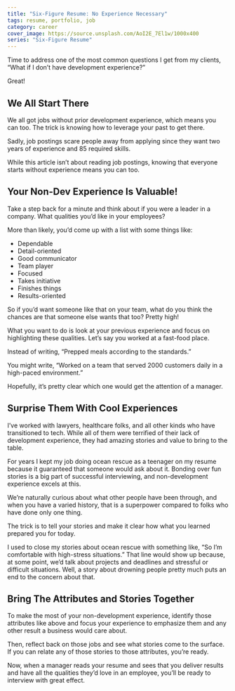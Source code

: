 ```yaml
---
title: "Six-Figure Resume: No Experience Necessary"
tags: resume, portfolio, job
category: career
cover_image: https://source.unsplash.com/AoI2E_7El1w/1000x400
series: "Six-Figure Resume"
---
```


Time to address one of the most common questions I get from my clients, “What if I don’t have development experience?”

Great!

## We All Start There

We all got jobs without prior development experience, which means you can too. The trick is knowing how to leverage your past to get there.

Sadly, job postings scare people away from applying since they want two years of experience and 85 required skills.

While this article isn’t about reading job postings, knowing that everyone starts without experience means you can too.

## Your Non-Dev Experience Is Valuable!

Take a step back for a minute and think about if you were a leader in a company. What qualities you’d like in your employees?

More than likely, you’d come up with a list with some things like:

- Dependable
- Detail-oriented
- Good communicator
- Team player
- Focused
- Takes initiative
- Finishes things
- Results-oriented

So if you’d want someone like that on your team, what do you think the chances are that someone else wants that too? Pretty high!

What you want to do is look at your previous experience and focus on highlighting these qualities. Let’s say you worked at a fast-food place.

Instead of writing, “Prepped meals according to the standards.”

You might write, “Worked on a team that served 2000 customers daily in a high-paced environment.”

Hopefully, it’s pretty clear which one would get the attention of a manager.

## Surprise Them With Cool Experiences

I’ve worked with lawyers, healthcare folks, and all other kinds who have transitioned to tech. While all of them were terrified of their lack of development experience, they had amazing stories and value to bring to the table.

For years I kept my job doing ocean rescue as a teenager on my resume because it guaranteed that someone would ask about it. Bonding over fun stories is a big part of successful interviewing, and non-development experience excels at this.

We’re naturally curious about what other people have been through, and when you have a varied history, that is a superpower compared to folks who have done only one thing.

The trick is to tell your stories and make it clear how what you learned prepared you for today.

I used to close my stories about ocean rescue with something like, “So I’m comfortable with high-stress situations.” That line would show up because, at some point, we’d talk about projects and deadlines and stressful or difficult situations. Well, a story about drowning people pretty much puts an end to the concern about that.

## Bring The Attributes and Stories Together

To make the most of your non-development experience, identify those attributes like above and focus your experience to emphasize them and any other result a business would care about.

Then, reflect back on those jobs and see what stories come to the surface. If you can relate any of those stories to those attributes, you’re ready.

Now, when a manager reads your resume and sees that you deliver results and have all the qualities they’d love in an employee, you’ll be ready to interview with great effect.
